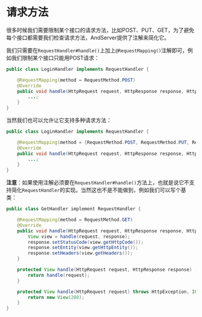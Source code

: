 # 请求方法

很多时候我们需要限制某个接口的请求方法，比如POST、PUT、GET，为了避免每个接口都需要我们检查请求方法，AndServer提供了注解来简化它。

我们只需要在`RequestHandler#handle()`上加上`@RequestMapping()`注解即可，例如我们限制某个接口只能用POST请求：
```java
public class LoginHandler implements RequestHandler {

    @RequestMapping(method = RequestMethod.POST)
    @Override
    public void handle(HttpRequest request, HttpResponse response, HttpContext context) ... {
    	...;
    }
}
```

当然我们也可以允许让它支持多种请求方法：
```java
public class LoginHandler implements RequestHandler {

    @RequestMapping(method = {RequestMethod.POST, RequestMethod.PUT, RequestMethod.GET})
    @Override
    public void handle(HttpRequest request, HttpResponse response, HttpContext context) ... {
    	...;
    }
}
```

**注意**：如果使用注解必须要在`RequestHandler#handle()`方法上，也就是说它不支持简化`RequestHandler`的实现。当然这也不是不能做到，例如我们可以写个基类：
```java
public class GetHandler implement RequestHandler {

    @RequestMapping(method = RequestMethod.GET)
    @Override
    public void handle(HttpRequest request, HttpResponse response, HttpContext context) ... {
    	View view = handle(request, response);
        response.setStatusCode(view.getHttpCode());
        response.setEntity(view.getHttpEntity());
        response.setHeaders(view.getHeaders());
    }

    protected View handle(HttpRequest request, HttpResponse response) ... {
        return handle(request);
    }

    protected View handle(HttpRequest request) throws HttpException, IOException {
        return new View(200);
    }
}
```